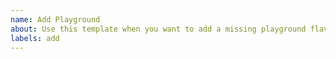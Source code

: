 ```yaml
---
name: Add Playground
about: Use this template when you want to add a missing playground flavour to an existing project
labels: add
---
```


<!-- Please past your new project link below and press Submit -->
